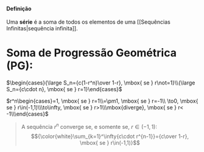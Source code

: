 #### Definição

Uma **série** é a soma de todos os elementos de uma [[Sequências Infinitas|sequência infinita]].

# Soma de Progressão Geométrica (PG):

$\begin{cases}{\large S_n={c(1-r^n)\over 1-r}, \mbox{ se } r\not=1}\\{\large S_n={c\cdot n}, \mbox{ se } r=1}\end{cases}$

$r^n\begin{cases}=1, \mbox{ se } r=1\\=\pm1, \mbox{ se } r=-1\\ \to0, \mbox{ se } r\in(-1,1)\\\to\infty, \mbox{ se } r>1\\\mbox{diverge}, \mbox{ se } r< -1\\\end{cases}$

> A sequência $r^n$ converge se, e somente se, $r\in(-1,1)$:
> $${\color{white}\sum_{k=1}^\infty{c\cdot r^{n-1}}={c\over 1-r}, \mbox{ se } r\in(-1,1)}$$